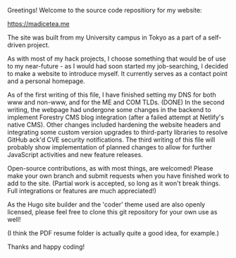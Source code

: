 Greetings! Welcome to the source code repositiory for my website:

https://madicetea.me

The site was built from my University campus in Tokyo as a part of a self-driven project.

As with most of my hack projects, I choose something that would be of use to my near-future - as I would had soon started my job-searching, I decided to make a website to introduce myself. It currently serves as a contact point and a personal homepage.

As of the first writing of this file, I have finished setting my DNS for both www and non-www, and for the ME and COM TLDs. (DONE)
In the second writing, the webpage had undergone some changes in the backend to implement Forestry CMS blog integration (after a failed attempt at Netlify's native CMS). Other changes included hardening the website headers and integrating some custom version upgrades to third-party libraries to resolve GitHub ack'd CVE security notifications.
The third writing of this file will probably show implementation of planned changes to allow for further JavaScript activities and new feature releases.

Open-source contributions, as with most things, are welcomed! Please make your own branch and submit requests when you have finished work to add to the site. (Partial work is accepted, so long as it won't break things. Full integrations or features are much appreciated!)

As the Hugo site builder and the 'coder' theme used are also openly licensed, please feel free to clone this git repository for your own use as well!

(I think the PDF resume folder is actually quite a good idea, for example.)

Thanks and happy coding!
